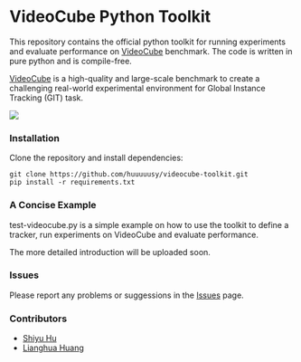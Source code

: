 # VideoCube Python Toolkit

This repository contains the official python toolkit for running experiments and evaluate performance on [VideoCube](http://videocube.aitestunion.com/) benchmark. The code is written in pure python and is compile-free.

[VideoCube](http://videocube.aitestunion.com/) is a high-quality and large-scale benchmark to create a challenging real-world experimental environment for Global Instance Tracking (GIT) task.

![](./demo/demo.gif)

### Installation

Clone the repository and install dependencies:

```
git clone https://github.com/huuuuusy/videocube-toolkit.git
pip install -r requirements.txt
```

### A Concise Example

test-videocube.py is a simple example on how to use the toolkit to define a tracker, run experiments on VideoCube and evaluate performance.

The more detailed introduction will be uploaded soon.

### Issues

Please report any problems or suggessions in the [Issues](https://github.com/huuuuusy/videocube-toolkit/issues) page.

### Contributors
- [Shiyu Hu](https://github.com/huuuuusy)
- [Lianghua Huang](https://github.com/huanglianghua)
